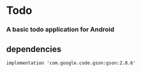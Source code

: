 # Todo
### A basic todo application for Android

## dependencies
```
implementation 'com.google.code.gson:gson:2.8.6'
```
